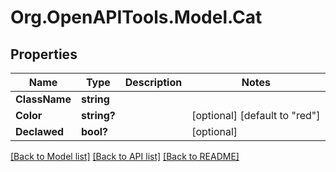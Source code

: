 # Org.OpenAPITools.Model.Cat

## Properties

Name | Type | Description | Notes
------------ | ------------- | ------------- | -------------
**ClassName** | **string** |  | 
**Color** | **string?** |  | [optional] [default to "red"]
**Declawed** | **bool?** |  | [optional] 

[[Back to Model list]](../README.md#documentation-for-models) [[Back to API list]](../README.md#documentation-for-api-endpoints) [[Back to README]](../README.md)

